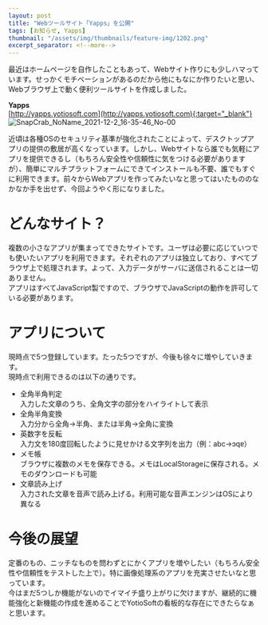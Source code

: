 ```yaml
---
layout: post
title: "Webツールサイト「Yapps」を公開"
tags: [お知らせ, Yapps]
thumbnail: "/assets/img/thumbnails/feature-img/1202.png"
excerpt_separator: <!--more-->
---
```


最近はホームページを自作したこともあって、Webサイト作りにも少しハマっています。せっかくモチベーションがあるのだから他にもなにか作りたいと思い、Webブラウザ上で動く便利ツールサイトを作成しました。

<!--more-->  

**Yapps**  
[http://yapps.yotiosoft.com](http://yapps.yotiosoft.com){:target="_blank"}  
![SnapCrab_NoName_2021-12-2_16-35-46_No-00](../../../assets/img/post/2021-12-02-Webツールサイトを作った/SnapCrab_NoName_2021-12-2_16-35-46_No-00.png)

近頃は各種OSのセキュリティ基準が強化されたことによって、デスクトップアプリの提供の敷居が高くなっています。しかし、Webサイトなら誰でも気軽にアプリを提供できるし（もちろん安全性や信頼性に気をつける必要がありますが）、簡単にマルチプラットフォームにできてインストールも不要、誰でもすぐに利用できます。前々からWebアプリを作ってみたいなと思ってはいたもののなかなか手を出せず、今回ようやく形になりました。

# どんなサイト？

複数の小さなアプリが集まってできたサイトです。ユーザは必要に応じていつでも使いたいアプリを利用できます。それぞれのアプリは独立しており、すべてブラウザ上で処理されます。よって、入力データがサーバに送信されることは一切ありません。  
アプリはすべてJavaScript製ですので、ブラウザでJavaScriptの動作を許可している必要があります。

# アプリについて

現時点で5つ登録しています。たった5つですが、今後も徐々に増やしていきます。  
現時点で利用できるのは以下の通りです。  

- 全角半角判定  
  入力した文章のうち、全角文字の部分をハイライトして表示
- 全角半角変換  
  入力分から全角→半角、または半角→全角に変換
- 英数字を反転  
  入力文を180度回転したように見せかける文字列を出力（例：abc→ɔqɐ）
- メモ帳  
  ブラウザに複数のメモを保存できる。メモはLocalStorageに保存される。メモのダウンロードも可能
- 文章読み上げ  
  入力された文章を音声で読み上げる。利用可能な音声エンジンはOSにより異なる

# 今後の展望

定番のもの、ニッチなものを問わずとにかくアプリを増やしたい（もちろん安全性や信頼性をテストした上で）。特に画像処理系のアプリを充実させたいなと思っています。  
今はまだ5つしか機能がないのでイマイチ盛り上がりに欠けますが、継続的に機能強化と新機能の作成を進めることでYotioSoftの看板的な存在にできたらなぁと思います。
